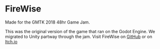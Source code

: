 # FireWise
Made for the GMTK 2018 48hr Game Jam.

This was the original version of the game that ran on the Godot Engine. We migrated to Unity partway through the jam.
Visit FireWise on [GitHub](https://github.com/nofishleft/FireWise-Unity) or on [Itch.io](https://uoa.itch.io/firewise)
